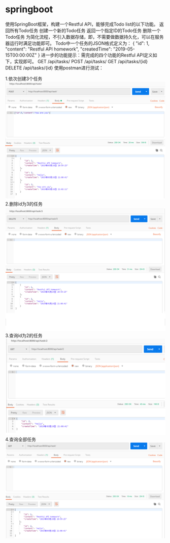 # springboot
使用SpringBoot框架，构建一个Restful API，能够完成Todo list的以下功能。
返回所有Todo任务
创建一个新的Todo任务
返回一个指定ID的Todo任务
删除一个Todo任务
为简化流程，不引入数据存储，即，不需要做数据持久化，可以在服务器运行时满足功能即可。
Todo中一个任务的JSON格式定义为：
  {
    "id": 1,
    "content": "Restful API homework",
    "createdTime": "2019-05-15T00:00:00Z"
  }
进一步的功能提示：需完成的四个功能的Restful API定义如下，实现即可。
GET /api/tasks/
POST /api/tasks/
GET /api/tasks/{id}
DELETE /api/tasks/{id}
使用postman进行测试：

1.依次创建3个任务
![创建任务](https://raw.githubusercontent.com/liuying1019/springboot/master/screenshots/1.png)
2.删除id为3的任务
![删除特定人物](https://raw.githubusercontent.com/liuying1019/springboot/master/screenshots/2.png)
3.查询id为2的任务
![查询特定任务](https://raw.githubusercontent.com/liuying1019/springboot/master/screenshots/3.png)
4.查询全部任务
![查询全部任务](https://raw.githubusercontent.com/liuying1019/springboot/master/screenshots/4.png)
